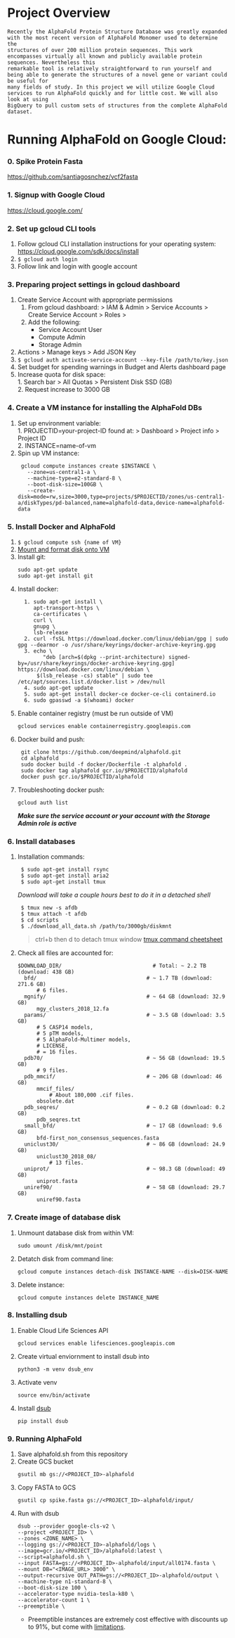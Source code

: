 # Project Overview

    Recently the AlphaFold Protein Structure Database was greatly expanded with the most recent version of AlphaFold Monomer used to determine the
    structures of over 200 million protein sequences. This work encompasses virtually all known and publicly available protein sequences. Nevertheless this
    remarkable tool is relatively straightforward to run yourself and being able to generate the structures of a novel gene or variant could be useful for
    many fields of study. In this project we will utilize Google Cloud services to run AlphaFold quickly and for little cost. We will also look at using
    BigQuery to pull custom sets of structures from the complete AlphaFold dataset. 

# Running AlphaFold on Google Cloud:

### 0. Spike Protein Fasta 
   
  https://github.com/santiagosnchez/vcf2fasta
      
### 1. Signup with Google Cloud 

  https://cloud.google.com/
  
### 2. Set up gcloud CLI tools 
  1. Follow gcloud CLI installation instructions for your operating system: https://cloud.google.com/sdk/docs/install
  2. ```$ gcloud auth login``` 
  3. Follow link and login with google account 
### 3. Preparing project settings in gcloud dashboard 
  1. Create Service Account with appropriate permissions
     1. From gcloud dashboard:  > IAM & Admin \> Service Accounts \> Create Service Account \> Roles \> 
     2. Add the following:
        - Service Account User
        - Compute Admin 
        - Storage Admin
  2. Actions \> Manage keys \> Add JSON Key
  3. ```$ gcloud auth activate-service-account --key-file /path/to/key.json```
  4. Set budget for spending warnings in Budget and Alerts dashboard page
  5. Increase quota for disk space:  
    1. Search bar \> All Quotas \> Persistent Disk SSD (GB)   
    2. Request increase to 3000 GB 
### 4. Create a VM instance for installing the AlphaFold DBs 
  1. Set up environment variable:  
    1. PROJECTID=your-project-ID found at: > Dashboard \> Project info \> Project ID  
    2. INSTANCE=name-of-vm 
  2. Spin up VM instance:
      ``` 
       gcloud compute instances create $INSTANCE \  
         --zone=us-central1-a \   
         --machine-type=e2-standard-8 \  
         --boot-disk-size=100GB \  
         --create-disk=mode=rw,size=3000,type=projects/$PROJECTID/zones/us-central1-a/diskTypes/pd-balanced,name=alphafold-data,device-name=alphafold-data  
      ```
### 5. Install Docker and AlphaFold
  1. ```$ gcloud compute ssh {name of VM}```
  2. [Mount and format disk onto VM](https://cloud.google.com/compute/docs/disks/add-persistent-disk#format_and_mount_linux)
  3. Install git:  
     ```
     sudo apt-get update   
     sudo apt-get install git 
     ```
  4. Install docker:
     ```
       1. sudo apt-get install \
          apt-transport-https \
          ca-certificates \
          curl \
          gnupg \
          lsb-release
       2. curl -fsSL https://download.docker.com/linux/debian/gpg | sudo gpg --dearmor -o /usr/share/keyrings/docker-archive-keyring.gpg
       3. echo \
             "deb [arch=$(dpkg --print-architecture) signed-by=/usr/share/keyrings/docker-archive-keyring.gpg] https://download.docker.com/linux/debian \
           $(lsb_release -cs) stable" | sudo tee /etc/apt/sources.list.d/docker.list > /dev/null
       4. sudo apt-get update 
       5. sudo apt-get install docker-ce docker-ce-cli containerd.io
       6. sudo gpasswd -a $(whoami) docker
  5. Enable container registry (must be run outside of VM)
      ```
      gcloud services enable containerregistry.googleapis.com
      ```
  6. Docker build and push:
     ```
      git clone https://github.com/deepmind/alphafold.git  
      cd alphafold  
      sudo docker build -f docker/Dockerfile -t alphafold .  
      sudo docker tag alphafold gcr.io/$PROJECTID/alphafold  
      docker push gcr.io/$PROJECTID/alphafold 
      ```
  7. Troubleshooting docker push: 
      ```
      gcloud auth list   
      ```
      ***Make sure the service account or your account with the Storage Admin role is active***

### 6. Install databases 
  1. Installation commands:
        ```
         $ sudo apt-get install rsync
         $ sudo apt-get install aria2
         $ sudo apt-get install tmux
        ```
        
       *Download will take a couple hours best to do it in a detached shell*


        ```
         $ tmux new -s afdb
         $ tmux attach -t afdb 
         $ cd scripts 
         $ ./download_all_data.sh /path/to/3000gb/diskmnt
        ```
       
        > ctrl+b then d to detach tmux window
          [tmux command cheetsheet](https://tmuxcheatsheet.com/)
      
  2. Check all files are accounted for:
      ```
      $DOWNLOAD_DIR/                             # Total: ~ 2.2 TB (download: 438 GB)
        bfd/                                   # ~ 1.7 TB (download: 271.6 GB)
            # 6 files.
        mgnify/                                # ~ 64 GB (download: 32.9 GB)
            mgy_clusters_2018_12.fa
        params/                                # ~ 3.5 GB (download: 3.5 GB)
            # 5 CASP14 models,
            # 5 pTM models,
            # 5 AlphaFold-Multimer models,
            # LICENSE,
            # = 16 files.
        pdb70/                                 # ~ 56 GB (download: 19.5 GB)
            # 9 files.
        pdb_mmcif/                             # ~ 206 GB (download: 46 GB)
            mmcif_files/
                # About 180,000 .cif files.
            obsolete.dat
        pdb_seqres/                            # ~ 0.2 GB (download: 0.2 GB)
            pdb_seqres.txt
        small_bfd/                             # ~ 17 GB (download: 9.6 GB)
            bfd-first_non_consensus_sequences.fasta
        uniclust30/                            # ~ 86 GB (download: 24.9 GB)
            uniclust30_2018_08/
                # 13 files.
        uniprot/                               # ~ 98.3 GB (download: 49 GB)
            uniprot.fasta
        uniref90/                              # ~ 58 GB (download: 29.7 GB)
            uniref90.fasta
      ```
      
### 7. Create image of database disk 

1. Unmount database disk from within VM: 
   ```
   sudo umount /disk/mnt/point
   ```
2. Detatch disk from command line:
   ```
   gcloud compute instances detach-disk INSTANCE-NAME --disk=DISK-NAME
   ```
3. Delete instance:
   ```
   gcloud compute instances delete INSTANCE_NAME
   ```
### 8. Installing dsub 

1. Enable Cloud Life Sciences API
   ```
   gcloud services enable lifesciences.googleapis.com
   ```
2. Create virtual enviornment to install dsub into
   ```
   python3 -m venv dsub_env
   ```
3. Activate venv 
   ```
   source env/bin/activate
   ```
4. Install [dsub](https://github.com/DataBiosphere/dsub)
   ```
   pip install dsub
   ```
### 9. Running AlphaFold 

 1. Save alphafold.sh from this repository
 2. Create GCS bucket
    ```
    gsutil mb gs://<PROJECT_ID>-alphafold

    ```
 3. Copy FASTA to GCS 
    ```
    gsutil cp spike.fasta gs://<PROJECT_ID>-alphafold/input/
    ```
 4. Run with dsub 
    ```
    dsub --provider google-cls-v2 \
    --project <PROJECT_ID> \
    --zones <ZONE_NAME> \
    --logging gs://<PROJECT_ID>-alphafold/logs \
    --image=gcr.io/<PROJECT_ID>/alphafold:latest \
    --script=alphafold.sh \
    --input FASTA=gs://<PROJECT_ID>-alphafold/input/all0174.fasta \
    --mount DB="<IMAGE_URL> 3000" \
    --output-recursive OUT_PATH=gs://<PROJECT_ID>-alphafold/output \
    --machine-type n1-standard-8 \
    --boot-disk-size 100 \ 
    --accelerator-type nvidia-tesla-k80 \
    --accelerator-count 1 \
    --preemptible \
    ```
    - Preemptible instances are extremely cost effective with discounts up to 91%, but come with [limitations](https://cloud.google.com/compute/docs/instances/preemptible). 



    










